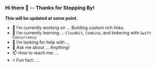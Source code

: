 ### Hi there 👋 -- Thanks for Stopping By!

**This will be updated at some point.**

- 🔭 I’m currently working on ... Building custom rich links.
- 🌱 I’m currently learning ... `CloudKit`, `Combine`, and tinkering with `Swift Concurrency`
- 🤔 I’m looking for help with ...
- 💬 Ask me about ... Anything!
- 📫 How to reach me: ...
- ⚡ Fun fact: ...
